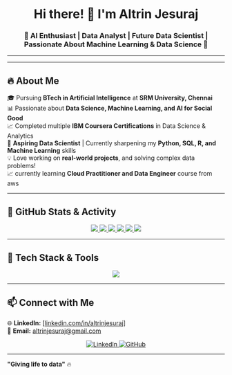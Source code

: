 <h1 align="center">Hi there! 👋 I'm Altrin Jesuraj</h1>
<h3 align="center">🚀 AI Enthusiast | Data Analyst | Future Data Scientist | Passionate About Machine Learning & Data Science 🚀 </h3>

---


---

## 🔥 **About Me**  
🎓 Pursuing **BTech in Artificial Intelligence** at **SRM University, Chennai**  
📊 Passionate about **Data Science, Machine Learning, and AI for Social Good**  
📈 Completed multiple **IBM Coursera Certifications** in Data Science & Analytics  
🎯 **Aspiring Data Scientist** | Currently sharpening my **Python, SQL, R, and Machine Learning** skills  
💡 Love working on **real-world projects**, and solving complex data problems!<br> 
📈 currently learning **Cloud Practitioner and Data Engineer** course from aws

---
  
## 🚀 **GitHub Stats & Activity**

<p align="center">
  <a href="https://github.com/ALTRIN43">
    <img src="https://github-readme-stats-git-masterrstaa-rickstaa.vercel.app/api?username=ALTRIN43&show_icons=true&theme=radical&count_private=true"/>
  </a>
  <a href="https://github.com/ALTRIN43">
    <img src="https://github-readme-stats-git-masterrstaa-rickstaa.vercel.app/api/top-langs/?username=ALTRIN43&layout=compact&theme=tokyonight"/>
  </a>
  <a href="https://github.com/ALTRIN43">
    <img src="https://github-readme-streak-stats.herokuapp.com/?user=ALTRIN43&theme=tokyonight&cache_seconds=1"/>
  </a>
  <a href="https://github.com/ALTRIN43">
    <img src="https://github-profile-trophy.vercel.app/?username=ALTRIN43&theme=tokyonight"/>
  </a>
  <a href="https://github.com/ALTRIN43">
    <img src="https://github-readme-activity-graph.vercel.app/graph?username=ALTRIN43&theme=tokyo-night"/>
  </a>
  <img src="https://github-contribution-graph.ezndev.com/?username=ALTRIN43&theme=tokyo-night" />
</p>



---

## 🔧 **Tech Stack & Tools**  
<p align="center">
  <img src="https://skillicons.dev/icons?i=c,python,r,java,sqlite,mysql,tensorflow,pandas,numpy,scikit-learn,excel,git,github,vscode" />
</p>

---

## 📫 **Connect with Me**  
🌐 **LinkedIn:** [[linkedin.com/in/altrinjesura](https://www.linkedin.com/in/altrin-jesuraj-515043315/)j]<br>
📧 **Email:** altrinjesuraj@gmail.com 
<!--🌍 **Portfolio:** (Add your portfolio link here if available)-->

<p align="center">
  <a href="https://www.linkedin.com/in/altrinjesuraj">
    <img src="https://img.shields.io/badge/LinkedIn-blue?style=for-the-badge&logo=linkedin" alt="LinkedIn">
  </a>
  <a href="https://github.com/ALTRIN43">
    <img src="https://img.shields.io/badge/GitHub-black?style=for-the-badge&logo=github" alt="GitHub">
  </a>
</p>

---
**"Giving life to data"** 🔥  


<!---
ALTRIN43/ALTRIN43 is a ✨ special ✨ repository because its `README.md` (this file) appears on your GitHub profile.
You can click the Preview link to take a look at your changes.
--->
